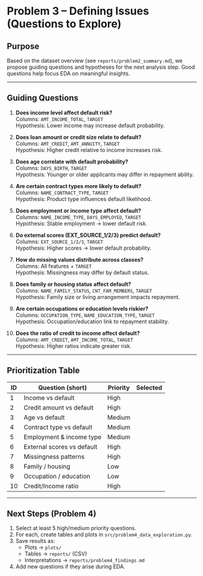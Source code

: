 # Problem 3 – Defining Issues (Questions to Explore)

## Purpose
Based on the dataset overview (see `reports/problem2_summary.md`), we propose guiding questions and hypotheses for the next analysis step. Good questions help focus EDA on meaningful insights.

---

## Guiding Questions

1. **Does income level affect default risk?**  
   Columns: `AMT_INCOME_TOTAL`, `TARGET`  
   Hypothesis: Lower income may increase default probability.  

2. **Does loan amount or credit size relate to default?**  
   Columns: `AMT_CREDIT`, `AMT_ANNUITY`, `TARGET`  
   Hypothesis: Higher credit relative to income increases risk.  

3. **Does age correlate with default probability?**  
   Columns: `DAYS_BIRTH`, `TARGET`  
   Hypothesis: Younger or older applicants may differ in repayment ability.  

4. **Are certain contract types more likely to default?**  
   Columns: `NAME_CONTRACT_TYPE`, `TARGET`  
   Hypothesis: Product type influences default likelihood.  

5. **Does employment or income type affect default?**  
   Columns: `NAME_INCOME_TYPE`, `DAYS_EMPLOYED`, `TARGET`  
   Hypothesis: Stable employment → lower default risk.  

6. **Do external scores (EXT_SOURCE_1/2/3) predict default?**  
   Columns: `EXT_SOURCE_1/2/3`, `TARGET`  
   Hypothesis: Higher scores → lower default probability.  

7. **How do missing values distribute across classes?**  
   Columns: All features + `TARGET`  
   Hypothesis: Missingness may differ by default status.  

8. **Does family or housing status affect default?**  
   Columns: `NAME_FAMILY_STATUS`, `CNT_FAM_MEMBERS`, `TARGET`  
   Hypothesis: Family size or living arrangement impacts repayment.  

9. **Are certain occupations or education levels riskier?**  
   Columns: `OCCUPATION_TYPE`, `NAME_EDUCATION_TYPE`, `TARGET`  
   Hypothesis: Occupation/education link to repayment stability.  

10. **Does the ratio of credit to income affect default?**  
    Columns: `AMT_CREDIT`, `AMT_INCOME_TOTAL`, `TARGET`  
    Hypothesis: Higher ratios indicate greater risk.  

---

## Prioritization Table

| ID | Question (short)              | Priority | Selected |
|----|-------------------------------|----------|----------|
| 1  | Income vs default             | High     |          |
| 2  | Credit amount vs default      | High     |          |
| 3  | Age vs default                | Medium   |          |
| 4  | Contract type vs default      | Medium   |          |
| 5  | Employment & income type      | Medium   |          |
| 6  | External scores vs default    | High     |          |
| 7  | Missingness patterns          | High     |          |
| 8  | Family / housing              | Low      |          |
| 9  | Occupation / education        | Low      |          |
| 10 | Credit/Income ratio           | High     |          |

---

## Next Steps (Problem 4)
1. Select at least 5 high/medium priority questions.  
2. For each, create tables and plots in `src/problem4_data_exploration.py`.  
3. Save results as:  
   - Plots → `plots/`  
   - Tables → `reports/` (CSV)  
   - Interpretations → `reports/problem4_findings.md`  
4. Add new questions if they arise during EDA.  
